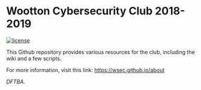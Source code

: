 # Wootton Cybersecurity Club 2018-2019

[![license](https://img.shields.io/github/license/jennydaman/twlinux.svg)](https://github.com/wsec/club/blob/master/UNLICENSE)

This Github repository provides various resources for the club, including the wiki and a few scripts.

For more information, visit this link: https://wsec.github.io/about

*DFTBA.*
